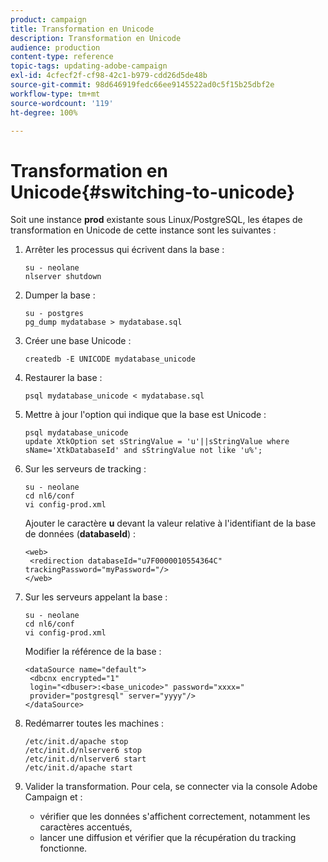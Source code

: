 ```yaml
---
product: campaign
title: Transformation en Unicode
description: Transformation en Unicode
audience: production
content-type: reference
topic-tags: updating-adobe-campaign
exl-id: 4cfecf2f-cf98-42c1-b979-cdd26d5de48b
source-git-commit: 98d646919fedc66ee9145522ad0c5f15b25dbf2e
workflow-type: tm+mt
source-wordcount: '119'
ht-degree: 100%

---
```


# Transformation en Unicode{#switching-to-unicode}

Soit une instance **prod** existante sous Linux/PostgreSQL, les étapes de transformation en Unicode de cette instance sont les suivantes :

1. Arrêter les processus qui écrivent dans la base :

   ```
   su - neolane
   nlserver shutdown
   ```

1. Dumper la base :

   ```
   su - postgres
   pg_dump mydatabase > mydatabase.sql
   ```

1. Créer une base Unicode :

   ```
   createdb -E UNICODE mydatabase_unicode
   ```

1. Restaurer la base :

   ```
   psql mydatabase_unicode < mydatabase.sql
   ```

1. Mettre à jour l&#39;option qui indique que la base est Unicode :

   ```
   psql mydatabase_unicode
   update XtkOption set sStringValue = 'u'||sStringValue where sName='XtkDatabaseId' and sStringValue not like 'u%';
   ```

1. Sur les serveurs de tracking :

   ```
   su - neolane
   cd nl6/conf
   vi config-prod.xml
   ```

   Ajouter le caractère **u** devant la valeur relative à l&#39;identifiant de la base de données (**databaseId**) :

   ```
   <web>
    <redirection databaseId="u7F0000010554364C" trackingPassword="myPassword="/>
   </web>
   ```

1. Sur les serveurs appelant la base :

   ```
   su - neolane
   cd nl6/conf
   vi config-prod.xml
   ```

   Modifier la référence de la base :

   ```
   <dataSource name="default">
    <dbcnx encrypted="1" 
    login="<dbuser>:<base_unicode>" password="xxxx="
    provider="postgresql" server="yyyy"/>
   </dataSource>
   ```

1. Redémarrer toutes les machines :

   ```
   /etc/init.d/apache stop
   /etc/init.d/nlserver6 stop
   /etc/init.d/nlserver6 start
   /etc/init.d/apache start
   ```

1. Valider la transformation. Pour cela, se connecter via la console Adobe Campaign et :

   * vérifier que les données s&#39;affichent correctement, notamment les caractères accentués,
   * lancer une diffusion et vérifier que la récupération du tracking fonctionne.
